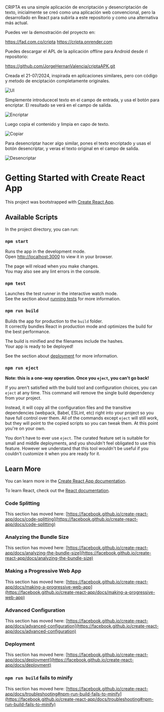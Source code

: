 CRIPTA es una simple aplicación de encriptación y desencriptación de texto, inicialmente se creó como una aplicación web convencional, pero la desarrollado en React para subirla a este repositorio y como una alternativa más actual.

Puedes ver la demostración del proyecto en:

https://fad.com.co/cripta
https://cripta.onrender.com

Puedes descargar el APL de la aplicación offline para Android desde rl repositorio:

https://github.com/JorgeHernanValencia/criptaAPK.git

Creada el 21-07/2024, inspirada en aplicaciones similares, pero con código y metodo de enciptación completamente originales. 

![UI](./assets/Screenshot_2024-07-22-18-51-01-706_com.android.chrome_065154.jpg)

Simplemente introducecel texto en el campo de entrada, y usa el botón para encriptar. El resultado se verá en el campo de salida.

![Encriptar](./assets/Screenshot_2024-07-22-19-16-38-934_com.android.chrome.png)

Luego copia el contenido y limpia en capo de texto.

![Copiar](./assets/Screenshot_2024-07-22-19-16-58-112_com.android.chrome.png)

Para desencriptar hacer algo similar, pones el texto encriptado y usas el botón desencriptar, y veras el texto original en el campo de salida. 

![Desencriptar](./assets/Screenshot_2024-07-22-19-17-36-266_com.android.chrome.png)



# Getting Started with Create React App

This project was bootstrapped with [Create React App](https://github.com/facebook/create-react-app).

## Available Scripts

In the project directory, you can run:

### `npm start`

Runs the app in the development mode.\
Open [http://localhost:3000](http://localhost:3000) to view it in your browser.

The page will reload when you make changes.\
You may also see any lint errors in the console.

### `npm test`

Launches the test runner in the interactive watch mode.\
See the section about [running tests](https://facebook.github.io/create-react-app/docs/running-tests) for more information.

### `npm run build`

Builds the app for production to the `build` folder.\
It correctly bundles React in production mode and optimizes the build for the best performance.

The build is minified and the filenames include the hashes.\
Your app is ready to be deployed!

See the section about [deployment](https://facebook.github.io/create-react-app/docs/deployment) for more information.

### `npm run eject`

**Note: this is a one-way operation. Once you `eject`, you can't go back!**

If you aren't satisfied with the build tool and configuration choices, you can `eject` at any time. This command will remove the single build dependency from your project.

Instead, it will copy all the configuration files and the transitive dependencies (webpack, Babel, ESLint, etc) right into your project so you have full control over them. All of the commands except `eject` will still work, but they will point to the copied scripts so you can tweak them. At this point you're on your own.

You don't have to ever use `eject`. The curated feature set is suitable for small and middle deployments, and you shouldn't feel obligated to use this feature. However we understand that this tool wouldn't be useful if you couldn't customize it when you are ready for it.

## Learn More

You can learn more in the [Create React App documentation](https://facebook.github.io/create-react-app/docs/getting-started).

To learn React, check out the [React documentation](https://reactjs.org/).

### Code Splitting

This section has moved here: [https://facebook.github.io/create-react-app/docs/code-splitting](https://facebook.github.io/create-react-app/docs/code-splitting)

### Analyzing the Bundle Size

This section has moved here: [https://facebook.github.io/create-react-app/docs/analyzing-the-bundle-size](https://facebook.github.io/create-react-app/docs/analyzing-the-bundle-size)

### Making a Progressive Web App

This section has moved here: [https://facebook.github.io/create-react-app/docs/making-a-progressive-web-app](https://facebook.github.io/create-react-app/docs/making-a-progressive-web-app)

### Advanced Configuration

This section has moved here: [https://facebook.github.io/create-react-app/docs/advanced-configuration](https://facebook.github.io/create-react-app/docs/advanced-configuration)

### Deployment

This section has moved here: [https://facebook.github.io/create-react-app/docs/deployment](https://facebook.github.io/create-react-app/docs/deployment)

### `npm run build` fails to minify

This section has moved here: [https://facebook.github.io/create-react-app/docs/troubleshooting#npm-run-build-fails-to-minify](https://facebook.github.io/create-react-app/docs/troubleshooting#npm-run-build-fails-to-minify)
